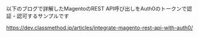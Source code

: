 以下のブログで詳解したMagentoのREST API呼び出しをAuth0のトークンで認証・認可するサンプルです

https://dev.classmethod.jp/articles/integrate-magento-rest-api-with-auth0/
